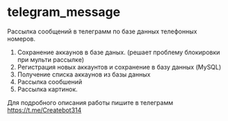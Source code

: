 # telegram_message
Рассылка сообщений в телеграмм по базе данных телефонных номеров. 




1. Сохранение аккаунов в базе даных. (решает проблему блокировки при мульти рассылке)
2. Регистрация новых аккаунтов и сохранение в базу данных (MySQL)
3. Получение списка аккаунов из базы данных
4. Рассылка сообшений
5. Рассылка картинок. 





Для подробного описания работы пишите в телеграмм  https://t.me/Createbot314
